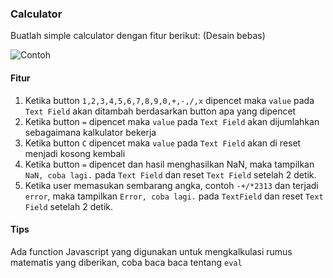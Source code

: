 ### Calculator
Buatlah simple calculator dengan fitur berikut:
(Desain bebas)

![Contoh](https://i.postimg.cc/256MCLLT/image.png)

#### Fitur
1. Ketika button `1,2,3,4,5,6,7,8,9,0,+,-,/,x` dipencet maka `value` pada `Text Field` akan ditambah berdasarkan button apa yang dipencet
2. Ketika button `=` dipencet maka `value` pada `Text Field` akan dijumlahkan sebagaimana kalkulator bekerja
3. Ketika button `C` dipencet maka `value` pada `Text Field` akan di reset menjadi kosong kembali
4. Ketika button `=` dipencet dan hasil  menghasilkan NaN, maka tampilkan `NaN, coba lagi.` pada `Text Field` dan reset `Text Field` setelah 2 detik.
5. Ketika user memasukan sembarang angka, contoh `-+/*2313`  dan terjadi `error`, maka tampilkan  `Error, coba lagi.` pada `TextField` dan reset `Text Field` setelah 2 detik.

#### Tips
Ada function Javascript yang digunakan untuk mengkalkulasi rumus matematis yang diberikan, coba baca baca tentang `eval`

